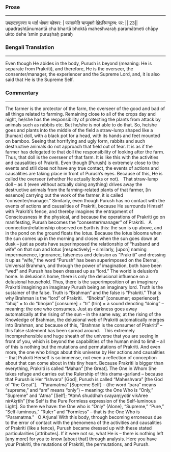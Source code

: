 ### Prose 
 --- 
उपद्रष्टानुमन्ता च भर्ता भोक्ता महेश्वर: |
परमात्मेति चाप्युक्तो देहेऽस्मिन्पुरुष: पर: || 23||
upadraṣhṭānumantā cha bhartā bhoktā maheśhvaraḥ
paramātmeti chāpy ukto dehe ’smin puruṣhaḥ paraḥ

### Bengali Translation 
 --- 
Even though He abides in the body, Purush is beyond (meaning: He is separate from Prakriti), and therefore, He is the overseer, the consenter/manager, the experiencer and the Supreme Lord, and, it is also said that He is the Supreme Self.

### Commentary 
 --- 
The farmer is the protector of the farm, the overseer of the good and bad of all things related to farming. Remaining close to all of the crops day and night, he/she has the responsibility of protecting the plants from attack by animals such as rabbits etc. But he/she is not able to do that. So, he/she goes and plants into the middle of the field a straw-lump shaped like a [human] doll, with a black pot for a head, with its hands and feet mounted on bamboo. Seeing that horrifying and ugly form, rabbits and such destructive animals do not approach that field out of fear. It is as if the farmer has delegated to that doll the responsibility of looking after the farm. Thus, that doll is the overseer of that farm. It is like this with the activities and causalities of Prakriti. Even though [Purush] is extremely close to the events and still does not have any true contact, the events of actions and causalities are taking place in front of Purush’s eyes. Because of this, He is called the overseer (whether He actually looks or not).
 
That straw-lump doll – as it (even without actually doing anything) drives away the destructive animals from the farming-related plants of that farmer, [in essence] carrying out the work of the farmer, it is called “consenter/manager.” Similarly, even though Purush has no contact with the events of actions and causalities of Prakriti, because He surrounds Himself with Prakriti’s fence, and thereby imagines the entrapment of Consciousness in the physical, and because the operations of Prakriti go on manifesting, Purush becomes the “consenter/manager” of Prakriti.
 
A connection/relationship observed on Earth is this: the sun is up above, and in the pond on the ground floats the lotus. Because the lotus blooms when the sun comes up in the morning and closes when the sun goes down at dusk – just as poets have superimposed the relationship of “husband and wife” on that sun and lotus [respectively] – similarly, [upon] naming impermanence, ignorance, falseness and delusion as “Prakriti” and dressing it up as “wife,” the word “Purush” has been superimposed on the Eternal, Universal Brahman, and through the power of imagination, both have been “wed” and Purush has been dressed up as “lord.” The world is delusion’s home. In delusion’s home, there is only the delusional influence on a delusional household. Thus, there is the superimposition of an imaginary Prakriti imagining an imaginary Purush being an imaginary lord. Truth is the sustainer of the false. Truth is “Brahman” and the false is “Prakriti.” That is why Brahman is the “lord” of Prakriti.
 
“Bhokta” [consumer; experiencer]: “bhuj” = to do “bhojan” [consume] + “tr” (trin) = a sound denoting “doing” – meaning: the one who consumes. Just as darkness goes away automatically at the rising of the sun – in the same way, at the rising of the Knowledge of Brahman, the delusional web of Prakriti automatically merges into Brahman, and because of this, “Brahman is the consumer of Prakriti” – this false statement has been spread around.
 
This extremely incomprehensible and huge sheath of the universe that you are seeing in front of you, which is beyond the capabilities of the human mind to limit – all of this is nothing but the mutations and permutations of Prakriti. And even more, the one who brings about this universe by Her actions and causalities – that Prakriti Herself is so immense, not even a reflection of conception about that can come about in this tiny heart. Because Prakriti is bigger than everything, Prakriti is called “Mahan” [the Great]. The One in Whom She takes refuge and carries out the Rulership of this drama-garland – because that Purush is Her “Ishvara” [God], Purush is called “Maheshvara” [the God of “the Great”].
 
“Paramatma” [Supreme Self] – (the word “para” means “supreme,” and “am” means “only”) – meaning: the One Who is “Only,” “Supreme” and “Atma” [Self]; “AtmA shuddhah svayaṃjyotir vikAree nirAkṛtih” [the Self is the Pure Formless expression of the Self-luminous Light]. So there we have: the One who is “Only” (Alone), “Supreme,” “Pure,” “Self-luminous,” “Ruler” and “Formless” – that is the One Who is “Paramatma.”
 
O Arjuna! With this body, through becoming erroneous due to the error of contact with the phenomena of the activities and causalities of Prakriti (like a fence), Purush became dressed up with these stated particularities [attributes]. If it were not so, what He is – there is nothing left [any more] for you to know [about that] through analysis. Here you have your Prakriti, the mutations of Prakriti, the permutations, and Purush.